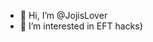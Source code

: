 - 👋 Hi, I’m @JojisLover
- 👀 I’m interested in EFT hacks)
<!---
JojisLover/JojisLover is a ✨ special ✨ repository because its `README.md` (this file) appears on your GitHub profile.
You can click the Preview link to take a look at your changes.
--->

